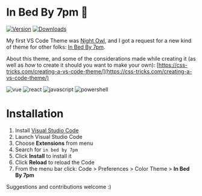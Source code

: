 # In Bed By 7pm 🌆

[![Version](https://vsmarketplacebadge.apphb.com/version/sdras.inbedby7pm.svg)](https://aka.ms/inbedby7pm)
[![Downloads](https://img.shields.io/vscode-marketplace/r/sdras.inbedby7pm.svg)](https://aka.ms/inbedby7pm)

My first VS Code Theme was [Night Owl](https://github.com/sdras/night-owl-vscode-theme), and I got a request for a new kind of theme for other folks: [In Bed By 7pm](https://twitter.com/toddmorey/status/1309982499003564034?s=20).

About this theme, and some of the considerations made while creating it (as well as _how_ to create it should you want to make your own): [https://css-tricks.com/creating-a-vs-code-theme/](https://css-tricks.com/creating-a-vs-code-theme/)

![vue](https://github.com/sdras/inbedby7pm/raw/master/vue.png)
![react](https://github.com/sdras/inbedby7pm/raw/master/react-sample.png)
![javascript](https://github.com/sdras/inbedby7pm/raw/master/js-sample.png)
![powershell](https://github.com/sdras/inbedby7pm/raw/master/powershell.png)

# Installation

1.  Install [Visual Studio Code](https://code.visualstudio.com/)
2.  Launch Visual Studio Code
3.  Choose **Extensions** from menu
4.  Search for `in bed by 7pm`
5.  Click **Install** to install it
6.  Click **Reload** to reload the Code
7.  From the menu bar click: Code > Preferences > Color Theme > **In Bed By 7pm**

Suggestions and contributions welcome :)
